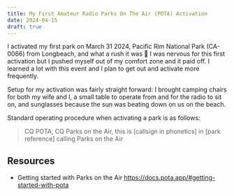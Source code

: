 ```yaml
---
title: My First Amateur Radio Parks On The Air (POTA) Activation
date: 2024-04-15
draft: true
---
```


I activated my first park on March 31 2024, Pacific Rim National Park (CA-0066) from Longbeach, and what a rush it was 🎉 I was nervous for this first activation but I pushed myself out of my comfort zone and it paid off. I learned a lot with this event and I plan to get out and activate more frequently.

Setup for my activation was fairly straight forward: I brought camping chairs for both my wife and I, a small table to operate from and for the radio to sit on, and sunglasses because the sun was beating down on us on the beach.

Standard operating procedure when activating a park is as follows:

> CQ POTA, CQ Parks on the Air, this is [callsign in phonetics] in [park reference] calling Parks on the Air

## Resources

- Getting started with Parks on the Air <https://docs.pota.app/#getting-started-with-pota>
